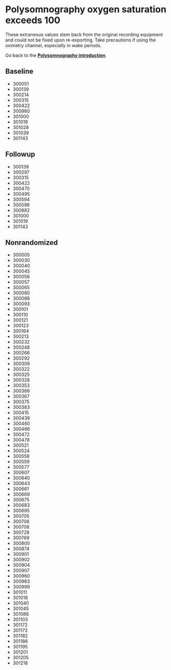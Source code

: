 # Polysomnography oxygen saturation exceeds 100

These extraneous values stem back from the original recording equipment and could not be fixed upon re-exporting. Take precautions if using the oximetry channel, especially in wake periods.

Go back to the **[Polysomnography introduction](:pages_path:/polysomnography-introduction.md)**.

## Baseline

- 300051
- 300139
- 300214
- 300315
- 300422
- 300980
- 301000
- 301019
- 301028
- 301039
- 301143

## Followup

- 300139
- 300297
- 300315
- 300422
- 300470
- 300495
- 300594
- 300598
- 300882
- 301000
- 301019
- 301143

## Nonrandomized

- 300005
- 300030
- 300040
- 300045
- 300056
- 300057
- 300065
- 300080
- 300088
- 300093
- 300101
- 300110
- 300121
- 300123
- 300164
- 300213
- 300232
- 300248
- 300266
- 300292
- 300309
- 300322
- 300325
- 300328
- 300353
- 300366
- 300367
- 300375
- 300383
- 300415
- 300439
- 300460
- 300466
- 300472
- 300478
- 300521
- 300524
- 300558
- 300559
- 300577
- 300607
- 300640
- 300643
- 300661
- 300669
- 300675
- 300683
- 300695
- 300705
- 300706
- 300708
- 300728
- 300769
- 300800
- 300874
- 300901
- 300902
- 300904
- 300907
- 300960
- 300983
- 300999
- 301011
- 301018
- 301040
- 301045
- 301086
- 301103
- 301172
- 301173
- 301182
- 301186
- 301195
- 301201
- 301205
- 301218

